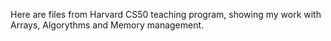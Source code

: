 Here are files from Harvard CS50 teaching program, showing my work with Arrays, Algorythms and Memory management.

